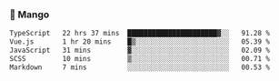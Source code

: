 ### 🥭 Mango

<!--START_SECTION:waka-->

```txt
TypeScript   22 hrs 37 mins  ██████████████████████▓░░   91.28 %
Vue.js       1 hr 20 mins    █▒░░░░░░░░░░░░░░░░░░░░░░░   05.39 %
JavaScript   31 mins         ▓░░░░░░░░░░░░░░░░░░░░░░░░   02.09 %
SCSS         10 mins         ▒░░░░░░░░░░░░░░░░░░░░░░░░   00.71 %
Markdown     7 mins          ░░░░░░░░░░░░░░░░░░░░░░░░░   00.53 %
```

<!--END_SECTION:waka-->

